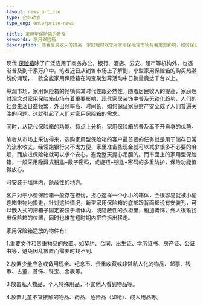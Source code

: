 ```yaml
---
layout: news_article
type: 企业动态
type_eng: enterprise-news

title: 家用型保险箱的普及
keywords: 家用保险箱
description: 随着居民收入的提高，家庭理财观念对家用保险箱市场有着重要影响，如何保证家庭财产安全成了人们普遍关注的问题，这就引起了人们对家用保险箱的需求。
---
```

现代 [保险箱](http://www.qnn.com.cn/)除了广泛应用于商务办公，银行、酒店、公安、超市等机构外，也逐渐普及到千家万户中。笔者近日从销售市场上了解到，小型家用保险箱的购买热潮纷纷涌现，一款全能家用保险箱在淘宝聚划算活动中日销量竟达千台以上。

纵观市场，家用保险箱的畅销有其时代性跟必然性。随着居民收入的提高，家庭理财观念对家用保险箱市场有着重要影响，现代家居装饰中普及无锁化趋势，人们的社会生活日益频繁，外出频率高、时间长，如何保证家庭财产安全成了人们普遍关注的问题。这就引起了人们对家用保险箱的需求。

同时，从现代保险箱的功能、特点上分析，家用保险箱的普及离不开自身的优势。

笔者从市场上采访得来，选购家用型保险箱的客户最首要的任务就是用于储存日常的流水收支。经常跑银行又不太方便，家里准备些现金就可以减少很多不必要的麻烦，而放进保险箱就可以求个安心，避免整天提心吊胆的。而市面上的家用型保险箱，一般采用隐藏式钥匙+数字密码，或旋钮+钥匙+密码的多重防护，保险功能值得放心。

可安装于墙体内，隐蔽性的地方。

客户对于小型保险箱一般存在担忧，担心这样一个小小的箱体，会很容易就被小偷连箱带物地搬走，针对这种情况，新型家用保险箱的底部跟背面都设有安装孔，可以嵌入式的把箱子固定安装于墙体内，或隐蔽性的衣柜里，稍加掩饰，外人很难找出保险箱的位置，同时也难在短时期内把它拆出移走。

家用保险箱适放的物件有:

1.重要文件和贵重物品的放置。如契约、合同、出生证、学历证书、房产证、公证书等，避免因乱放置而需要时找不到.

2.放置少量应急或备用现金、纪念币、贵重收藏或非常私人化的物品、邮票、钱币、古董、首饰、珠宝、金表等。

3.放置私人物品，个人特殊用品，不宜他人看到物品等。

4.放置儿童不宜接触的物品、药品、危险品（如枪）、成人用品等。

